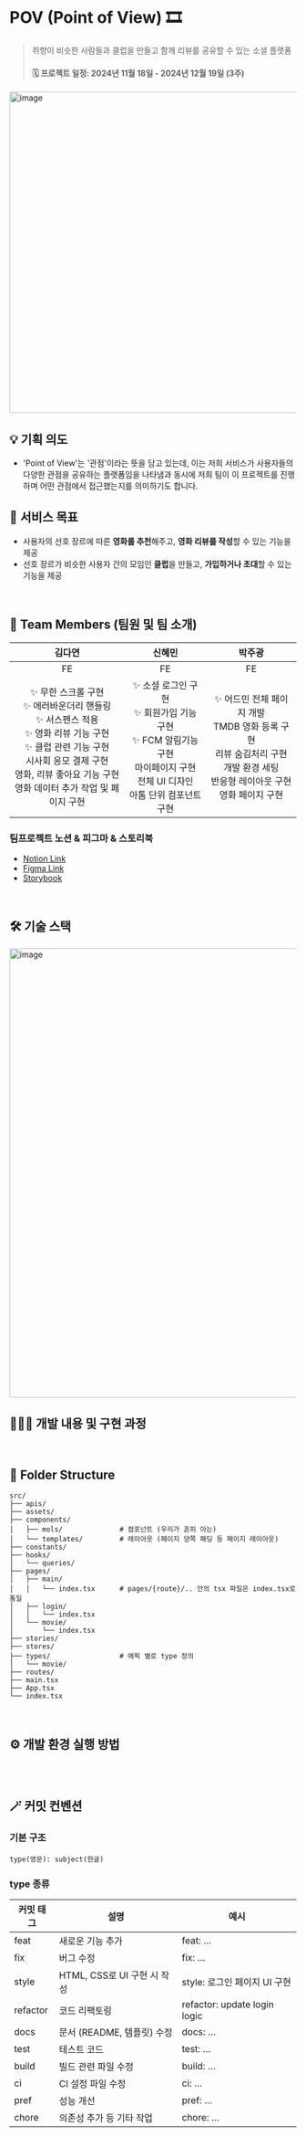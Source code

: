  # POV (Point of View) 🎞️
> 취향이 비슷한 사람들과 클럽을 만들고 함께 리뷰를 공유할 수 있는 소셜 플랫폼
> #### 🗓️ 프로젝트 일정: 2024년 11월 18일 - 2024년 12월 19일 (3주)
<img width="563" alt="image" src="https://github.com/user-attachments/assets/5a25f3c3-cff7-4389-af05-0a4a0a26ce9d" />


## 💡 기획 의도 
- 'Point of View'는 '관점'이라는 뜻을 담고 있는데, 이는 저희 서비스가 사용자들의 다양한 관점을 공유하는 플랫폼임을 나타냄과 동시에 저희 팀이 이 프로젝트를 진행하며 어떤 관점에서 접근했는지를 의미하기도 합니다.

## 🎯 서비스 목표 
- 사용자의 선호 장르에 따른 **영화를 추천**해주고, **영화 리뷰를 작성**할 수 있는 기능을 제공 
- 선호 장르가 비슷한 사용자 간의 모임인 **클럽**을 만들고, **가입하거나 초대**할 수 있는 기능을 제공


<br/>

## 👥 Team Members (팀원 및 팀 소개)
| 김다연 | 신혜민 | 박주광 |
|:------:|:------:|:------:|
| FE | FE | FE |
| ✨ 무한 스크롤 구현<br> ✨ 에러바운더리 핸들링<br> ✨ 서스펜스 적용<br> ✨ 영화 리뷰 기능 구현<br> ✨ 클럽 관련 기능 구현<br> 시사회 응모 결제 구현<br> 영화, 리뷰 좋아요 기능 구현<br>영화 데이터 추가 작업 및 페이지 구현| ✨ 소셜 로그인 구현<br>✨ 회원가입 기능 구현<br>✨ FCM 알림기능 구현<br> 마이페이지 구현<br> 전체 UI 디자인<br>아톰 단위 컴포넌트 구현 | ✨ 어드민 전체 페이지 개발<br>TMDB 영화 등록 구현<br>리뷰 숨김처리 구현<br>개발 환경 세팅<br>반응형 레이아웃 구현<br>영화 페이지 구현 |

### 팀프로젝트 노션 & 피그마 & 스토리북
- [Notion Link](https://www.notion.so/shinhm1/13ce7e8fdd12808998d7dc98583a28e4?pvs=4)
- [Figma Link](https://www.figma.com/design/LPgTWB5ycZKHceP9pQDOmo/UI?node-id=1-2&p=f&t=NhkTp0IcCRKWKkwa-0)
- [Storybook](https://673c240da97b5391fe1cbe2f-ryyeqhtkia.chromatic.com/?path=/docs/design-system-avatar--docs)

<br/>

## 🛠️ 기술 스택
<img width="787" alt="image" src="https://github.com/user-attachments/assets/c4cecbd7-9a8f-4331-8de6-c49efd55f240" />

## 🧑🏼‍💻 개발 내용 및 구현 과정


<br/>

## 🧩 Folder Structure
```plaintext
src/
├── apis/                   
├── assets/
├── components/
│   ├── mols/              # 컴포넌트 (우리가 흔히 아는)
│   └── templates/         # 레이아웃 (페이지 양쪽 패딩 등 페이지 레이아웃)
├── constants/
├── hooks/
│   └── queries/
├── pages/
│   ├── main/
│   │   └── index.tsx      # pages/{route}/.. 안의 tsx 파일은 index.tsx로 통일
│   ├── login/
│   │   └── index.tsx      
│   └── movie/
│       └── index.tsx      
├── stories/
├── stores/
├── types/                 # 에픽 별로 type 정의
│   └── movie/              
├── routes/
├── main.tsx
├── App.tsx                 
└── index.tsx                          
```

<br/>

## ⚙️ 개발 환경 실행 방법
```
```

<br/>

## 🪄 커밋 컨벤션
### 기본 구조
```
type(영문): subject(한글)
```

### type 종류
| 커밋 태그 | 설명                              | 예시                          |
|-----------|-----------------------------------|-------------------------------|
| feat      | 새로운 기능 추가                   | feat: …                       |
| fix       | 버그 수정                          | fix: …                        |
| style     | HTML, CSS로 UI 구현 시 작성       | style: 로그인 페이지 UI 구현    |
| refactor  | 코드 리팩토링                      | refactor: update login logic  |
| docs      | 문서 (README, 템플릿) 수정         | docs: …                       |
| test      | 테스트 코드                        | test: …                       |
| build     | 빌드 관련 파일 수정               | build: …                      |
| ci        | CI 설정 파일 수정                 | ci: …                         |
| pref      | 성능 개선                          | pref: …                       |
| chore     | 의존성 추가 등 기타 작업           | chore: …                      |

